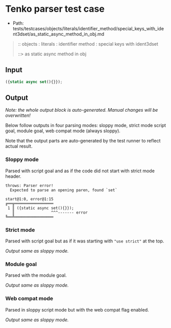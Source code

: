 # Tenko parser test case

- Path: tests/testcases/objects/literals/identifier_method/special_keys_with_ident3dset/as_static_async_method_in_obj.md

> :: objects : literals : identifier method : special keys with ident3dset
>
> ::> as static async method in obj

## Input

`````js
({static async set(){}});
`````

## Output

_Note: the whole output block is auto-generated. Manual changes will be overwritten!_

Below follow outputs in four parsing modes: sloppy mode, strict mode script goal, module goal, web compat mode (always sloppy).

Note that the output parts are auto-generated by the test runner to reflect actual result.

### Sloppy mode

Parsed with script goal and as if the code did not start with strict mode header.

`````
throws: Parser error!
  Expected to parse an opening paren, found `set`

start@1:0, error@1:15
╔══╦═════════════════
 1 ║ ({static async set(){}});
   ║                ^^^------- error
╚══╩═════════════════

`````

### Strict mode

Parsed with script goal but as if it was starting with `"use strict"` at the top.

_Output same as sloppy mode._

### Module goal

Parsed with the module goal.

_Output same as sloppy mode._

### Web compat mode

Parsed in sloppy script mode but with the web compat flag enabled.

_Output same as sloppy mode._
